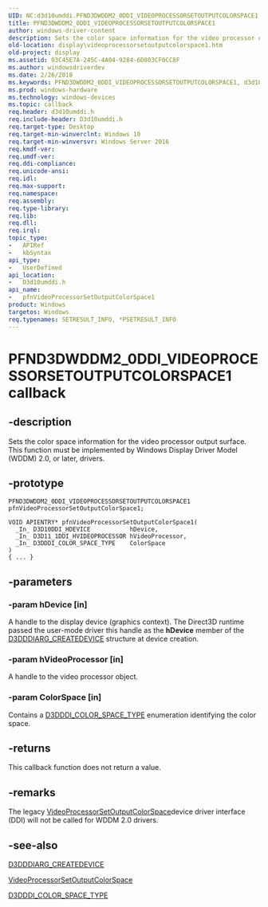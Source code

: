 ```yaml
---
UID: NC:d3d10umddi.PFND3DWDDM2_0DDI_VIDEOPROCESSORSETOUTPUTCOLORSPACE1
title: PFND3DWDDM2_0DDI_VIDEOPROCESSORSETOUTPUTCOLORSPACE1
author: windows-driver-content
description: Sets the color space information for the video processor output surface. This function must be implemented by Windows Display Driver Model (WDDM) 2.0, or later, drivers.
old-location: display\videoprocessorsetoutputcolorspace1.htm
old-project: display
ms.assetid: 03C45E7A-245C-4A04-9284-6D803CF0CC8F
ms.author: windowsdriverdev
ms.date: 2/26/2018
ms.keywords: PFND3DWDDM2_0DDI_VIDEOPROCESSORSETOUTPUTCOLORSPACE1, d3d10umddi/pfnVideoProcessorSetOutputColorSpace1, display.videoprocessorsetoutputcolorspace1, pfnVideoProcessorSetOutputColorSpace1, pfnVideoProcessorSetOutputColorSpace1 callback function [Display Devices]
ms.prod: windows-hardware
ms.technology: windows-devices
ms.topic: callback
req.header: d3d10umddi.h
req.include-header: D3d10umddi.h
req.target-type: Desktop
req.target-min-winverclnt: Windows 10
req.target-min-winversvr: Windows Server 2016
req.kmdf-ver: 
req.umdf-ver: 
req.ddi-compliance: 
req.unicode-ansi: 
req.idl: 
req.max-support: 
req.namespace: 
req.assembly: 
req.type-library: 
req.lib: 
req.dll: 
req.irql: 
topic_type:
-	APIRef
-	kbSyntax
api_type:
-	UserDefined
api_location:
-	D3d10umddi.h
api_name:
-	pfnVideoProcessorSetOutputColorSpace1
product: Windows
targetos: Windows
req.typenames: SETRESULT_INFO, *PSETRESULT_INFO
---
```


# PFND3DWDDM2_0DDI_VIDEOPROCESSORSETOUTPUTCOLORSPACE1 callback


## -description


Sets the color space information for the video processor output surface. This function must be implemented by Windows Display Driver Model (WDDM) 2.0, or later, drivers.


## -prototype


````
PFND3DWDDM2_0DDI_VIDEOPROCESSORSETOUTPUTCOLORSPACE1 pfnVideoProcessorSetOutputColorSpace1;

VOID APIENTRY* pfnVideoProcessorSetOutputColorSpace1(
  _In_ D3D10DDI_HDEVICE           hDevice,
  _In_ D3D11_1DDI_HVIDEOPROCESSOR hVideoProcessor,
  _In_ D3DDDI_COLOR_SPACE_TYPE    ColorSpace
)
{ ... }
````


## -parameters




### -param hDevice [in]

 A handle to the display device (graphics context). The Direct3D runtime passed the user-mode driver this handle as the <b>hDevice</b> member of the <a href="..\d3dumddi\ns-d3dumddi-_d3dddiarg_createdevice.md">D3DDDIARG_CREATEDEVICE</a> structure at device creation.


### -param hVideoProcessor [in]

A handle to the video processor object. 


### -param ColorSpace [in]

Contains a <a href="..\d3dukmdt\ne-d3dukmdt-d3dddi_color_space_type.md">D3DDDI_COLOR_SPACE_TYPE</a> enumeration identifying the color space.


## -returns



This callback function does not return a value.




## -remarks



The legacy <a href="..\d3d10umddi\nc-d3d10umddi-pfnd3d11_1ddi_videoprocessorsetoutputcolorspace.md">VideoProcessorSetOutputColorSpace</a>device driver interface (DDI) will not be called for WDDM 2.0 drivers.




## -see-also

<a href="..\d3dumddi\ns-d3dumddi-_d3dddiarg_createdevice.md">D3DDDIARG_CREATEDEVICE</a>



<a href="..\d3d10umddi\nc-d3d10umddi-pfnd3d11_1ddi_videoprocessorsetoutputcolorspace.md">VideoProcessorSetOutputColorSpace</a>



<a href="..\d3dukmdt\ne-d3dukmdt-d3dddi_color_space_type.md">D3DDDI_COLOR_SPACE_TYPE</a>



 

 


